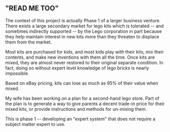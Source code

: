 ## "READ ME TOO"

The context of this project is actually Phase 1 of a larger business
venture.  There exists a large secondary market for lego kits which is
tolerated -- and sometimes indirectly supported -- by the Lego corporation in
part because they help maintain interest in new kits more than they threaten
to displace them from the market.

Most kits are purchased for kids, and most kids play with their kits,
mix their contents, and make new inventions with them all the time.  Once
kits are mixed, they are almost never restored to their original separate
condition.  In fact, doing so without expert level knowledge of lego bricks
is nearly impossible.

Based on eBay pricing, kits can lose as much as 95% of their value when mixed.

My wife has been working on a plan for a second-hand lego store.  Part of the
plan is to generate a way to give parents a decent trade-in price for their
mixed kits, or provide instructions and methods for un-mixing them.

This is phase 1 -- developing an "expert system" that does not require a
subject matter expert to use.

